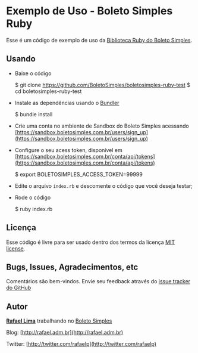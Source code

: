 # Exemplo de Uso - Boleto Simples Ruby

Esse é um código de exemplo de uso da [Biblioteca Ruby do Boleto Simples](https://github.com/BoletoSimples/boletosimples-ruby).

## Usando

* Baixe o código

    $ git clone https://github.com/BoletoSimples/boletosimples-ruby-test
    $ cd boletosimples-ruby-test

* Instale as dependências usando o [Bundler](http://bundler.io/)

    $ bundle install

* Crie uma conta no ambiente de Sandbox do Boleto Simples acessando [https://sandbox.boletosimples.com.br/users/sign_up](https://sandbox.boletosimples.com.br/users/sign_up)

* Configure o seu acess token, disponível em [https://sandbox.boletosimples.com.br/conta/api/tokens](https://sandbox.boletosimples.com.br/conta/api/tokens)

    $ export BOLETOSIMPLES_ACCESS_TOKEN=99999

* Edite o arquivo `index.rb` e descomente o código que você deseja testar;

* Rode o código

    $ ruby index.rb

## Licença

Esse código é livre para ser usado dentro dos termos da licença [MIT license](http://www.opensource.org/licenses/mit-license.php).

## Bugs, Issues, Agradecimentos, etc

Comentários são bem-vindos. Envie seu feedback através do [issue tracker do GitHub](http://github.com/BoletoSimples/boletosimples-ruby-test/issues)

## Autor

[**Rafael Lima**](http://github.com/rafaelp) trabalhando no [Boleto Simples](http://boletosimples.com.br)

Blog: [http://rafael.adm.br](http://rafael.adm.br)

Twitter: [http://twitter.com/rafaelp](http://twitter.com/rafaelp)